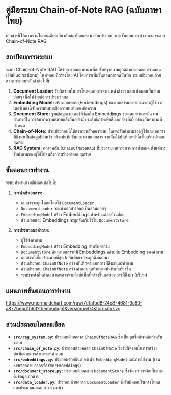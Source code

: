 # คู่มือระบบ Chain-of-Note RAG (ฉบับภาษาไทย)

เอกสารนี้ให้ภาพรวมโดยละเอียดเกี่ยวกับสถาปัตยกรรม ส่วนประกอบ และขั้นตอนการทำงานของระบบ Chain-of-Note RAG

## สถาปัตยกรรมระบบ

ระบบ Chain-of-Note RAG ได้รับการออกแบบมาเพื่อปรับปรุงความถูกต้องและลดอาการหลอน (Hallucinations) ในคำตอบที่สร้างโดย AI โดยการเพิ่มขั้นตอนการจดบันทึก ระบบประกอบด้วยส่วนประกอบหลักดังต่อไปนี้:

1.  **Document Loader:** รับผิดชอบในการโหลดเอกสารจากแหล่งต่างๆ และแบ่งออกเป็นส่วนย่อยๆ เพื่อให้ง่ายต่อการประมวลผล
2.  **Embedding Model:** สร้างเวกเตอร์ (Embeddings) ของเอกสารและคำถามของผู้ใช้ เวกเตอร์เหล่านี้จับความหมายเชิงความหมายของข้อความ
3.  **Document Store:** ฐานข้อมูลเวกเตอร์ที่จัดเก็บ Embeddings ของเอกสารและมีความสามารถในการค้นหาความคล้ายคลึงกันอย่างมีประสิทธิภาพเพื่อดึงเอกสารที่เกี่ยวข้องกับคำถามที่กำหนด
4.  **Chain-of-Note:** ส่วนประกอบนี้ใช้ตรรกะหลักของระบบ โดยจะรับคำถามของผู้ใช้และเอกสารที่ดึงมาเป็นข้อมูลป้อนเข้า สร้างบันทึกขั้นกลางตามเอกสาร จากนั้นใช้บันทึกเหล่านี้เพื่อสร้างคำตอบสุดท้าย
5.  **RAG System:** คลาสหลัก (`ChainOfNoteRAG`) ที่ประสานงานกระบวนการทั้งหมด ตั้งแต่การรับคำถามของผู้ใช้ไปจนถึงการสร้างคำตอบสุดท้าย

## ขั้นตอนการทำงาน

ระบบทำงานตามขั้นตอนต่อไปนี้:

1.  **การนำเข้าเอกสาร:**
    *   เอกสารจะถูกโหลดโดยใช้ `DocumentLoader`
    *   `DocumentLoader` จะแบ่งเอกสารออกเป็นส่วนย่อยๆ
    *   `EmbeddingModel` สร้าง Embeddings สำหรับแต่ละส่วนย่อย
    *   ส่วนย่อยและ Embeddings จะถูกจัดเก็บไว้ใน `DocumentStore`

2.  **การประมวลผลคำถาม:**
    *   ผู้ใช้ส่งคำถาม
    *   `EmbeddingModel` สร้าง Embedding สำหรับคำถาม
    *   `DocumentStore` ค้นหาเอกสารที่มี Embeddings คล้ายกับ Embedding ของคำถาม
    *   เอกสารที่เกี่ยวข้องมากที่สุด k อันดับแรกจะถูกดึงออกมา
    *   ส่วนประกอบ `ChainOfNote` สร้างบันทึกตามเอกสารที่ดึงมาและคำถาม
    *   ส่วนประกอบ `ChainOfNote` สร้างคำตอบสุดท้ายตามบันทึกที่สร้างขึ้น
    *   ระบบจะส่งคืนคำตอบ และอาจรวมถึงบันทึกที่สร้างขึ้นและเอกสารที่ดึงมา (บริบท)

## แผนภาพขั้นตอนการทำงาน

https://www.mermaidchart.com/raw/7c1afbd8-24c8-4681-9a80-a877bebd1b63?theme=light&version=v0.1&format=svg

## ส่วนประกอบโดยละเอียด

*   **`src/rag_system.py`:** ประกอบด้วยคลาส `ChainOfNoteRAG` ซึ่งเป็นจุดเริ่มต้นหลักสำหรับระบบ
*   **`src/chain_of_note.py`:** ประกอบด้วยคลาส `ChainOfNote` ซึ่งรับผิดชอบในการสร้างบันทึกและการสังเคราะห์คำตอบ
*   **`src/embeddings.py`:** ประกอบด้วยอินเทอร์เฟซ `EmbeddingModel` และการใช้งาน (เช่น `SentenceTransformerEmbeddings`)
*   **`src/document_store.py`:** ประกอบด้วยคลาส `DocumentStore` ซึ่งจัดการการจัดเก็บและดึงข้อมูลเอกสาร
*   **`src/data_loader.py`:** ประกอบด้วยคลาส `DocumentLoader` ซึ่งรับผิดชอบในการโหลดและประมวลผลเอกสารล่วงหน้า